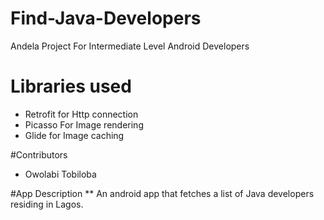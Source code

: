 # Find-Java-Developers
Andela Project For Intermediate Level Android Developers
# Libraries used
* Retrofit for Http connection
* Picasso For Image rendering
* Glide for Image caching

#Contributors
* Owolabi Tobiloba

#App Description
** An android app that fetches a list of Java developers residing in Lagos.
